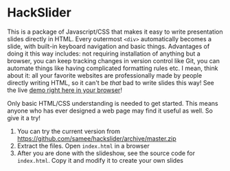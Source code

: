 HackSlider
==========

This is a package of Javascript/CSS that makes it easy to write presentation
slides directly in HTML. Every outermost `<div>` automatically becomes a slide,
with built-in keyboard navigation and basic things. Advantages of doing it this
way includes: not requiring installation of anything but a browser, you can keep
tracking changes in version control like Git, you can automate things like
having complicated formatting rules etc. I mean, think about it: all your
favorite websites are professionally made by people directly writing HTML, so it
can't be *that* bad to write slides this way! See the live 
[demo right here in your browser](http://samee.github.io/hackslider/)!

Only basic HTML/CSS understanding is needed to get started. This means anyone
who has ever designed a web page may find it useful as well. So give it a try! 

 1. You can try the current version from 
https://github.com/samee/hackslider/archive/master.zip
 2. Extract the files. Open `index.html` in a browser
 3. After you are done with the slideshow, see the source code for `index.html`.
    Copy it and modify it to create your own slides
